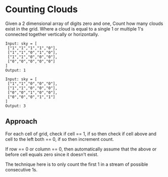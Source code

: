 # Counting Clouds
 Given a 2 dimensional array of digits zero and one, Count how many clouds exist in the grid. Where a cloud is equal to a single 1 or multiple 1's connected together vertically or horizontally.
 ```
 Input: sky = [
  ["1","1","1","1","0"],
  ["1","1","0","1","0"],
  ["1","1","0","0","0"],
  ["0","0","0","0","0"]
]
Output: 1

Input: sky = [
  ["1","1","0","0","0"],
  ["1","1","0","0","0"],
  ["0","0","1","0","0"],
  ["0","0","0","1","1"]
]
Output: 3
```
## Approach 
For each cell of grid, check if cell == 1, if so then check if cell above and cell to the left both == 0, if so then increment count.

If row == 0 or column == 0, then automatically assume that the above or before cell equals zero since it doesn't exist.

The technique here is to only count the first 1 in a stream of possible consecutive 1s.
